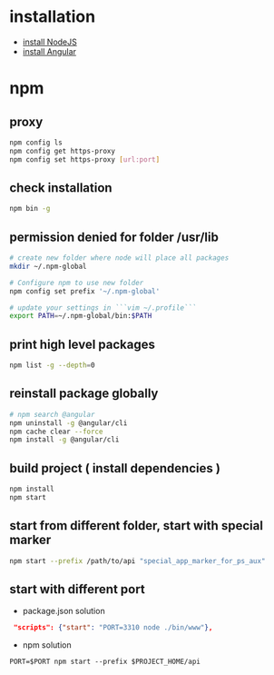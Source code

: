 # installation
* [install NodeJS](https://github.com/nodejs/help/wiki/Installation)
* [install Angular](https://cli.angular.io/)

# npm
## proxy
```sh
npm config ls
npm config get https-proxy
npm config set https-proxy [url:port]
```
## check installation
```sh
npm bin -g
```

## permission denied for folder /usr/lib
```sh
# create new folder where node will place all packages
mkdir ~/.npm-global

# Configure npm to use new folder
npm config set prefix '~/.npm-global'

# update your settings in ```vim ~/.profile```
export PATH=~/.npm-global/bin:$PATH
```

## print high level packages
```sh
npm list -g --depth=0
```

## reinstall package globally
```sh
# npm search @angular
npm uninstall -g @angular/cli
npm cache clear --force
npm install -g @angular/cli 
```

## build project ( install dependencies )
```sh
npm install
npm start
```

## start from different folder, start with special marker
```sh
npm start --prefix /path/to/api "special_app_marker_for_ps_aux"
```

## start with different port
* package.json solution
```json
 "scripts": {"start": "PORT=3310 node ./bin/www"},
```
* npm solution
```
PORT=$PORT npm start --prefix $PROJECT_HOME/api
```
